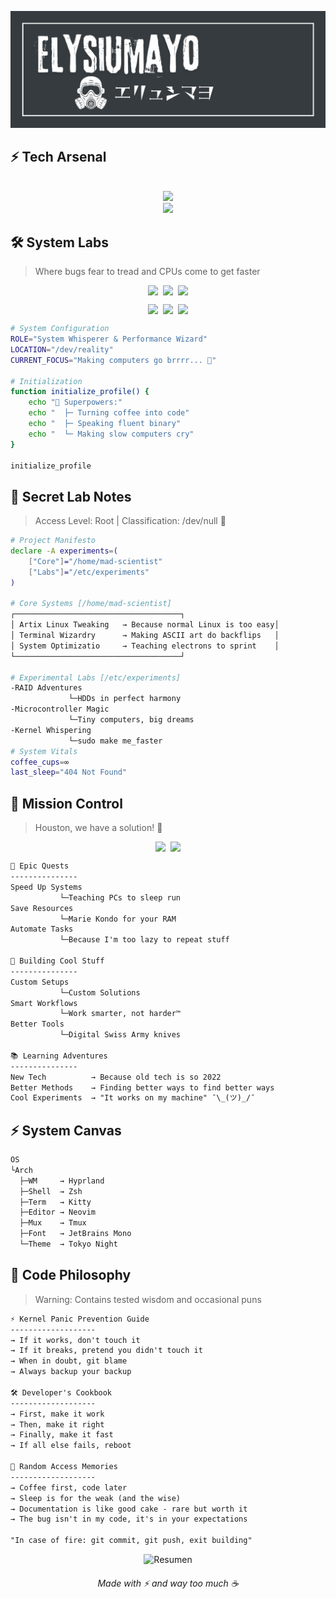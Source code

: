 
![Divider](https://github.com/elysiumayo/elysiumayo/blob/bcedcaa284a0653a8db26b069ce51c836278fbd3/asset/stayalive.png)

## ⚡ Tech Arsenal

<div align="center">
  <br>
  <img src="https://skillicons.dev/icons?i=arch,bash,vim,git,github,linux,neovim&perline=7" />
  <br>
  <a href="https://go-skill-icons.vercel.app/">
    <img
      src="https://go-skill-icons.vercel.app/api/icons?i=html,css,ollama,wsl"
    />
  </a>
</div>

## 🛠️ System Labs
> Where bugs fear to tread and CPUs come to get faster 

<div align="center">
<p align="center" style="display: flex; justify-content: center; gap: 8px;">
<img src="https://img.shields.io/badge/⚙️_OS-Artix-A9FEF7?style=for-the-badge&labelColor=151515&borderRadius=15"/>
<img src="https://img.shields.io/badge/💾_Storage-RAID-A9FEF7?style=for-the-badge&labelColor=151515&borderRadius=15"/>
<img src="https://img.shields.io/badge/🔌_Hardware-MCU-A9FEF7?style=for-the-badge&labelColor=151515&borderRadius=15"/>
</p>

<p align="center" style="display: flex; justify-content: center; gap: 8px;">
<img src="https://img.shields.io/badge/🚀_Status-Active-A9FEF7?style=for-the-badge&labelColor=151515&borderRadius=15"/>
<img src="https://img.shields.io/badge/☕_Coffee-Critical-A9FEF7?style=for-the-badge&labelColor=151515&borderRadius=15"/>
<img src="https://img.shields.io/badge/🔍_Mode-Debug-A9FEF7?style=for-the-badge&labelColor=151515&borderRadius=15"/>
</p>
</div>

```bash
# System Configuration
ROLE="System Whisperer & Performance Wizard"
LOCATION="/dev/reality"
CURRENT_FOCUS="Making computers go brrrr... 🚀"

# Initialization
function initialize_profile() {
    echo "🔧 Superpowers:"
    echo "  ├─ Turning coffee into code"
    echo "  ├─ Speaking fluent binary"
    echo "  └─ Making slow computers cry"
}

initialize_profile
```

## 🔐 Secret Lab Notes
> Access Level: Root | Classification: /dev/null 🤫

```bash
# Project Manifesto
declare -A experiments=(
    ["Core"]="/home/mad-scientist"
    ["Labs"]="/etc/experiments"
)

# Core Systems [/home/mad-scientist]
┌─────────────────────────────────────┐
│ Artix Linux Tweaking   → Because normal Linux is too easy│
│ Terminal Wizardry      → Making ASCII art do backflips   │
│ System Optimizatio     → Teaching electrons to sprint    │
└─────────────────────────────────────┘

# Experimental Labs [/etc/experiments]
-RAID Adventures
             └─HDDs in perfect harmony  
-Microcontroller Magic
             └─Tiny computers, big dreams
-Kernel Whispering
             └─sudo make me_faster       
# System Vitals
coffee_cups=∞
last_sleep="404 Not Found"
```

## 🔮 Mission Control
> Houston, we have a solution! 🚀

<div align="center">
<p align="center" style="display: flex; justify-content: center; gap: 8px;">
<img src="https://img.shields.io/badge/🎯_Mission-Make_Computer_Happy-A9FEF7?style=for-the-badge&labelColor=151515&borderRadius=15"/>
<img src="https://img.shields.io/badge/⚡_Status-Typing_Intensifies-A9FEF7?style=for-the-badge&labelColor=151515&borderRadius=15"/>
</p>
</div>

```txt
🎯 Epic Quests
---------------
Speed Up Systems
           └─Teaching PCs to sleep run
Save Resources
           └─Marie Kondo for your RAM
Automate Tasks
           └─Because I'm too lazy to repeat stuff

🔧 Building Cool Stuff
---------------
Custom Setups
           └─Custom Solutions 
Smart Workflows
           └─Work smarter, not harder™
Better Tools
           └─Digital Swiss Army knives

📚 Learning Adventures
---------------
New Tech          → Because old tech is so 2022
Better Methods    → Finding better ways to find better ways
Cool Experiments  → "It works on my machine" ¯\_(ツ)_/¯
```
## ⚡ System Canvas

```txt
OS
└Arch
  ├─WM     → Hyprland
  ├─Shell  → Zsh
  ├─Term   → Kitty
  ├─Editor → Neovim
  ├─Mux    → Tmux
  ├─Font   → JetBrains Mono
  └─Theme  → Tokyo Night
```

## 💫 Code Philosophy
> Warning: Contains tested wisdom and occasional puns

```txt
⚡ Kernel Panic Prevention Guide
-------------------
→ If it works, don't touch it
→ If it breaks, pretend you didn't touch it
→ When in doubt, git blame
→ Always backup your backup

🛠️ Developer's Cookbook
-------------------
→ First, make it work
→ Then, make it right
→ Finally, make it fast
→ If all else fails, reboot

💫 Random Access Memories
-------------------
→ Coffee first, code later
→ Sleep is for the weak (and the wise)
→ Documentation is like good cake - rare but worth it
→ The bug isn't in my code, it's in your expectations

"In case of fire: git commit, git push, exit building"
```

<div align="center">
  <img src="https://github-profile-summary-cards.vercel.app/api/cards/profile-details?username=elysiumayo&theme=nord_dark" alt="Resumen" />
  <h6>Made with ⚡ and way too much ☕</h6>
</div>
